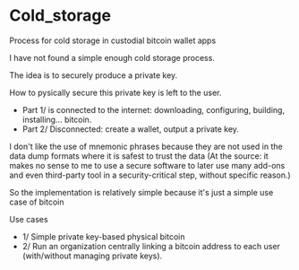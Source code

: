 # Cold_storage
Process for cold storage in custodial bitcoin wallet apps

I have not found a simple enough cold storage process.

The idea is to securely produce a private key.

How to pysically secure this private key is left to the user.

- Part 1/ is connected to the internet: downloading, configuring, building, installing... bitcoin.
- Part 2/ Disconnected: create a wallet, output a private key.

I don't like the use of mnemonic phrases because they are not used in the data dump formats where it is safest to trust the data (At the source: it makes no sense to me to use a secure software to later use many add-ons and even third-party tool in a security-critical step, without specific reason.)

So the implementation is relatively simple because it's just a simple use case of bitcoin

Use cases
- 1/ Simple private key-based physical bitcoin
- 2/ Run an organization centrally linking a bitcoin address to each user (with/without managing private keys).
